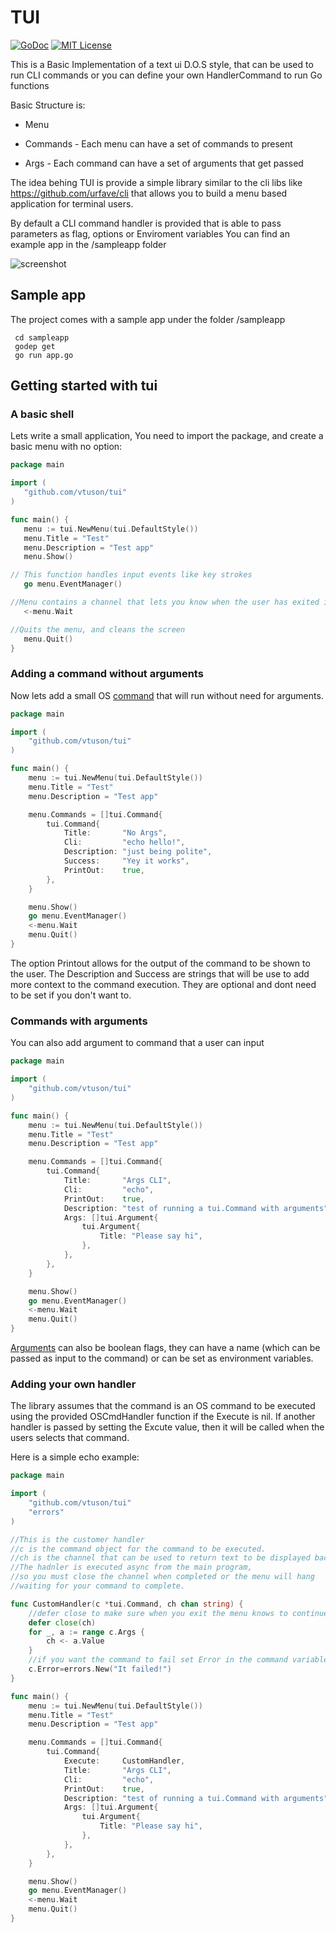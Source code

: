 # TUI
[![GoDoc](https://img.shields.io/badge/godoc-reference-blue.svg)](https://godoc.org/github.com/vtuson/tui)
[![MIT License](https://img.shields.io/badge/license-MIT-blue.svg)](https://github.com/vtuson/tui/blob/master/LICENSE)

This is a Basic Implementation of a text ui D.O.S style, that can be used to run CLI commands or you can define your own HandlerCommand to run Go functions

Basic Structure is:

- Menu

- Commands - Each menu can have a set of commands to present

- Args - Each command can have a set of arguments that get passed
 
The idea behing TUI is provide a simple library similar to the cli libs like https://github.com/urfave/cli that allows you to build a menu based application for terminal users. 
 
By default a CLI command handler is provided that is able to pass parameters as flag, options or Enviroment variables
You can find an example app in the /sampleapp folder
 
 ![screenshot](./sampleapp/screenshot.png)
 
 ## Sample app
 The project comes with a sample app under the folder /sampleapp
 
 ```
  cd sampleapp
  godep get
  go run app.go
 ```
  
## Getting started with tui

### A basic shell
Lets write a small application, You need to import the package, and create a basic menu with no option:

 ``` go
package main

import (
	"github.com/vtuson/tui"
)

func main() {
	menu := tui.NewMenu(tui.DefaultStyle())
	menu.Title = "Test"
	menu.Description = "Test app"
	menu.Show()
 
 // This function handles input events like key strokes
	go menu.EventManager()
 
 //Menu contains a channel that lets you know when the user has exited it
	<-menu.Wait
 
 //Quits the menu, and cleans the screen
	menu.Quit()
}
```
### Adding a command without arguments
Now lets add a small OS [command](https://godoc.org/github.com/vtuson/tui#Command) that will run without need for arguments. 

``` go
package main

import (
	"github.com/vtuson/tui"
)

func main() {
	menu := tui.NewMenu(tui.DefaultStyle())
	menu.Title = "Test"
	menu.Description = "Test app"

	menu.Commands = []tui.Command{
		tui.Command{
			Title:       "No Args",
			Cli:         "echo hello!",
			Description: "just being polite",
			Success:     "Yey it works",
			PrintOut:    true,
		},
	}

	menu.Show()
	go menu.EventManager()
	<-menu.Wait
	menu.Quit()
}
```

The option Printout allows for the output of the command to be shown to the user. The Description and Success are strings that will be use to add more context to the command execution. They are optional and dont need to be set if you don't want to.

### Commands with arguments
You can also add argument to command that a user can input

``` go
package main

import (
	"github.com/vtuson/tui"
)

func main() {
	menu := tui.NewMenu(tui.DefaultStyle())
	menu.Title = "Test"
	menu.Description = "Test app"

	menu.Commands = []tui.Command{
		tui.Command{
			Title:       "Args CLI",
			Cli:         "echo",
			PrintOut:    true,
			Description: "test of running a tui.Command with arguments",
			Args: []tui.Argument{
				tui.Argument{
					Title: "Please say hi",
				},
			},
		},
	}

	menu.Show()
	go menu.EventManager()
	<-menu.Wait
	menu.Quit()
}
```
[Arguments](https://godoc.org/github.com/vtuson/tui#Argument) can also be boolean flags, they can have a name (which can be passed as input to the command) or can be set as environment variables.

### Adding your own handler
The library assumes that the command is an OS command to be executed using the provided OSCmdHandler function if the Execute is nil. If another handler is passed by setting the Excute value, then it will be called when the users selects that command.

Here is a simple echo example:

``` go
package main

import (
	"github.com/vtuson/tui"
	"errors"
)

//This is the customer handler 
//c is the command object for the command to be executed. 
//ch is the channel that can be used to return text to be displayed back to the user.
//The hadnler is executed async from the main program,
//so you must close the channel when completed or the menu will hang 
//waiting for your command to complete.

func CustomHandler(c *tui.Command, ch chan string) {
	//defer close to make sure when you exit the menu knows to continue giving user the output
	defer close(ch)
	for _, a := range c.Args {
		ch <- a.Value
	}
	//if you want the command to fail set Error in the command variable
	c.Error=errors.New("It failed!")
}

func main() {
	menu := tui.NewMenu(tui.DefaultStyle())
	menu.Title = "Test"
	menu.Description = "Test app"

	menu.Commands = []tui.Command{
		tui.Command{
			Execute:     CustomHandler,
			Title:       "Args CLI",
			Cli:         "echo",
			PrintOut:    true,
			Description: "test of running a tui.Command with arguments",
			Args: []tui.Argument{
				tui.Argument{
					Title: "Please say hi",
				},
			},
		},
	}

	menu.Show()
	go menu.EventManager()
	<-menu.Wait
	menu.Quit()
}
```
